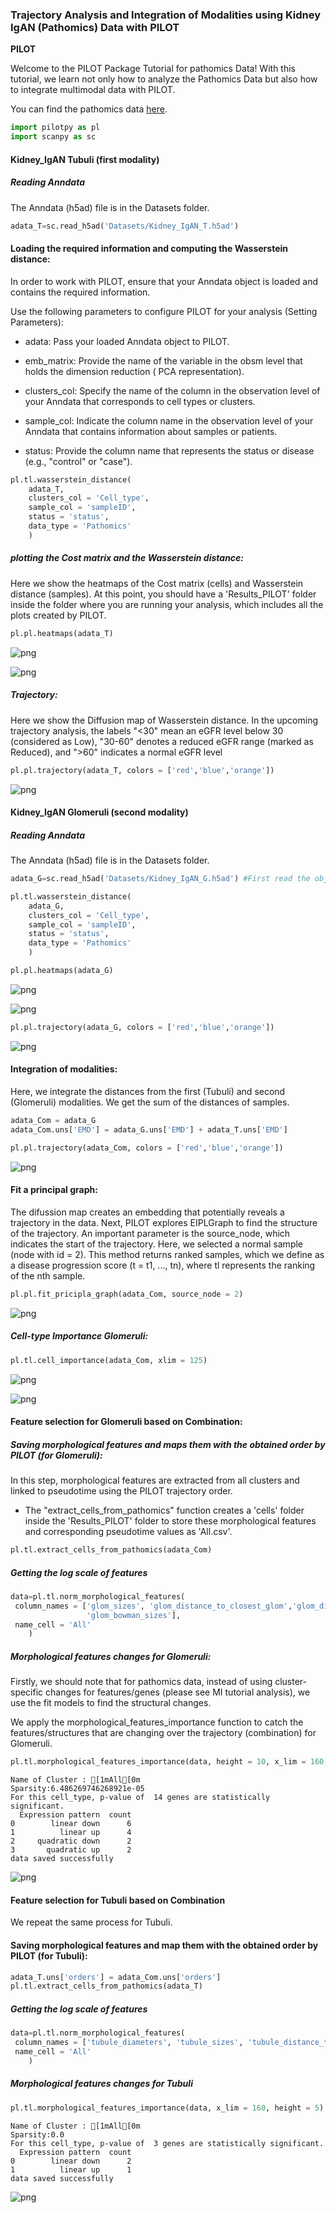 ### Trajectory Analysis and Integration of Modalities using Kidney IgAN (Pathomics) Data with PILOT

<div class="alert alert-block alert-info">
<b>PILOT</b>

Welcome to the PILOT Package Tutorial for pathomics Data!
With this tutorial, we learn not only how to analyze the Pathomics Data but also how to integrate multimodal data with PILOT. 
 
You can find the pathomics data [here](https://github.com/CostaLab/PILOT/tree/main/Tutorial/Datasets).

</div>


```python
import pilotpy as pl
import scanpy as sc
```

#### Kidney_IgAN Tubuli (first modality)

##### Reading Anndata
<div class="alert alert-block alert-info">
The Anndata (h5ad) file is in the Datasets folder.
</div>


```python
adata_T=sc.read_h5ad('Datasets/Kidney_IgAN_T.h5ad') 
```

#### Loading the required information and computing the Wasserstein distance:
<div class="alert alert-block alert-info"> In order to work with PILOT, ensure that your Anndata object is loaded and contains the required information.
    
Use the following parameters to configure PILOT for your analysis (Setting Parameters):
    
- adata: Pass your loaded Anndata object to PILOT.
    
- emb_matrix: Provide the name of the variable in the obsm level that holds the dimension reduction ( PCA representation).
    
- clusters_col: Specify the name of the column in the observation level of your Anndata that corresponds to cell types or clusters.
    
- sample_col: Indicate the column name in the observation level of your Anndata that contains information about samples or patients.
    
- status: Provide the column name that represents the status or disease (e.g., "control" or "case").
  
</div>


```python
pl.tl.wasserstein_distance(
    adata_T,
    clusters_col = 'Cell_type',
    sample_col = 'sampleID',
    status = 'status', 
    data_type = 'Pathomics'
    )
```

##### plotting the Cost matrix and the Wasserstein distance:
<div class="alert alert-block alert-info"> 
 Here we show the heatmaps of the Cost matrix (cells) and Wasserstein distance (samples).  At this point, you should have a 'Results_PILOT' folder inside the folder where you are running your analysis, which includes all the plots created by PILOT.      
</div>


```python
pl.pl.heatmaps(adata_T)
```


    
![png](Combination_Kidney_IgAN_files/Combination_Kidney_IgAN_9_0.png)
    



    
![png](Combination_Kidney_IgAN_files/Combination_Kidney_IgAN_9_1.png)
    


##### Trajectory:
<div class="alert alert-block alert-info"> 
 Here we show the Diffusion map of Wasserstein distance. In the upcoming trajectory analysis, the labels "<30" mean an eGFR level below 30 (considered as Low), "30-60" denotes a reduced eGFR range (marked as Reduced), and ">60" indicates a normal eGFR level
</div>


```python
pl.pl.trajectory(adata_T, colors = ['red','blue','orange'])
```


    
![png](Combination_Kidney_IgAN_files/Combination_Kidney_IgAN_11_0.png)
    


#### Kidney_IgAN Glomeruli (second modality)

##### Reading Anndata
<div class="alert alert-block alert-info">
The Anndata (h5ad) file is in the Datasets folder.
   </div>


```python
adata_G=sc.read_h5ad('Datasets/Kidney_IgAN_G.h5ad') #First read the object
```


```python
pl.tl.wasserstein_distance(
    adata_G,
    clusters_col = 'Cell_type',
    sample_col = 'sampleID',
    status = 'status',
    data_type = 'Pathomics'
    )
```


```python
pl.pl.heatmaps(adata_G)
```


    
![png](Combination_Kidney_IgAN_files/Combination_Kidney_IgAN_16_0.png)
    



    
![png](Combination_Kidney_IgAN_files/Combination_Kidney_IgAN_16_1.png)
    



```python
pl.pl.trajectory(adata_G, colors = ['red','blue','orange'])
```


    
![png](Combination_Kidney_IgAN_files/Combination_Kidney_IgAN_17_0.png)
    


####  Integration of modalities:
<div class="alert alert-block alert-info"> 
Here, we integrate the distances from the first (Tubuli) and second (Glomeruli) modalities. We get the sum of the distances of samples.
</div>


```python
adata_Com = adata_G
adata_Com.uns['EMD'] = adata_G.uns['EMD'] + adata_T.uns['EMD']
```


```python
pl.pl.trajectory(adata_Com, colors = ['red','blue','orange'])
```


    
![png](Combination_Kidney_IgAN_files/Combination_Kidney_IgAN_20_0.png)
    


####  Fit a principal graph:
<div class="alert alert-block alert-info"> 
The difussion map creates an embedding that potentially reveals a trajectory in the data. Next, PILOT explores EIPLGraph to find the structure of the trajectory. An important parameter is the source_node, which indicates the start of the trajectory. Here, we selected a normal sample (node with  id = 2). This method returns ranked samples, which we define as a disease progression score (t = t1, ..., tn), where tl represents the ranking of the nth sample.
</div>


```python
pl.pl.fit_pricipla_graph(adata_Com, source_node = 2)
```


    
![png](Combination_Kidney_IgAN_files/Combination_Kidney_IgAN_22_0.png)
    


##### Cell-type Importance Glomeruli:


```python
pl.tl.cell_importance(adata_Com, xlim = 125)
```


    
![png](Combination_Kidney_IgAN_files/Combination_Kidney_IgAN_24_0.png)
    



    
![png](Combination_Kidney_IgAN_files/Combination_Kidney_IgAN_24_1.png)
    


#### Feature selection for Glomeruli based on Combination:

##### Saving morphological features and maps them with the obtained order by PILOT  (for Glomeruli):

<div class="alert alert-block alert-info">     
In this step, morphological features are extracted from all clusters and linked to pseudotime using the PILOT trajectory order.

- The "extract_cells_from_pathomics" function creates a 'cells' folder inside the 'Results_PILOT' folder to store these morphological features and corresponding pseudotime values as 'All.csv'.
</div>


```python
pl.tl.extract_cells_from_pathomics(adata_Com)
```

##### Getting the log scale of features 


```python
data=pl.tl.norm_morphological_features(
 column_names = ['glom_sizes', 'glom_distance_to_closest_glom','glom_diameters','glom_tuft_sizes',
                 'glom_bowman_sizes'],
 name_cell = 'All'
    )
```

##### Morphological features changes for Glomeruli:

<div class="alert alert-block alert-info">
      
 Firstly, we should note that for pathomics data, instead of using cluster-specific changes for features/genes (please see MI tutorial analysis), we use the fit models to find the structural changes. 
    
We apply the morphological_features_importance function to catch the features/structures that are changing over the trajectory (combination) for Glomeruli.
</div>


```python
pl.tl.morphological_features_importance(data, height = 10, x_lim = 160, width = 20)    
```

    Name of Cluster : [1mAll[0m
    Sparsity:6.486269746268921e-05
    For this cell_type, p-value of  14 genes are statistically significant.
      Expression pattern  count
    0        linear down      6
    1          linear up      4
    2     quadratic down      2
    3       quadratic up      2
    data saved successfully



    
![png](Combination_Kidney_IgAN_files/Combination_Kidney_IgAN_31_1.png)
    


#### Feature selection for Tubuli based on Combination
<div class="alert alert-block alert-info">

We repeat the same process for Tubuli.
</div>

#### Saving morphological features and map them with the obtained order by PILOT  (for Tubuli):



```python
adata_T.uns['orders'] = adata_Com.uns['orders']
pl.tl.extract_cells_from_pathomics(adata_T)
```

#####  Getting the log scale of features 


```python
data=pl.tl.norm_morphological_features(
 column_names = ['tubule_diameters', 'tubule_sizes', 'tubule_distance_to_closest_instance'],
 name_cell = 'All'
    )
```

##### Morphological features changes for Tubuli


```python
pl.tl.morphological_features_importance(data, x_lim = 160, height = 5)    
```

    Name of Cluster : [1mAll[0m
    Sparsity:0.0
    For this cell_type, p-value of  3 genes are statistically significant.
      Expression pattern  count
    0        linear down      2
    1          linear up      1
    data saved successfully



    
![png](Combination_Kidney_IgAN_files/Combination_Kidney_IgAN_38_1.png)
    

